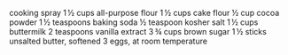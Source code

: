 cooking spray
1 ½ cups all-purpose flour
1 ½ cups cake flour
½ cup cocoa powder
1 ½ teaspoons baking soda
½ teaspoon kosher salt
1 ½ cups buttermilk
2 teaspoons vanilla extract
3 ¾ cups brown sugar
1 ½ sticks unsalted butter, softened
3 eggs, at room temperature
